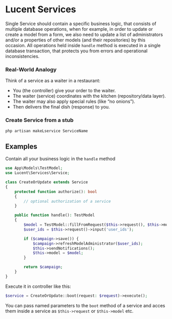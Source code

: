 # Lucent Services

Single Service should contain a specific business logic, that consists of multiple database operations, when for example, in order to update or create a model from a form, we also need to update a list of administrators and/or a properties of other models (and their repositories) by this occasion.
All operations held inside `handle` method is executed in a single database transaction, that protects you from errors and operational inconsistencies.

### Real-World Analogy

Think of a service as a waiter in a restaurant:

- You (the controller) give your order to the waiter.
- The waiter (service) coordinates with the kitchen (repository/data layer).
- The waiter may also apply special rules (like “no onions”).
- Then delivers the final dish (response) to you.

### Create Service from a stub

```
php artisan makeLservice ServiceName
```

## Examples

Contain all your business logic in the `handle` method

```php
use App\Models\TestModel;
use Lucent\Services\Service;

class CreateOrUpdate extends Service
{
    protected function authorize(): bool
    {
        // optional authorization of a service
    }

    public function handle(): TestModel
    {
        $model = TestModel::fillFromRequest($this->request(), $this->model->id ?? null);
        $user_ids = $this->request()->input('user_ids');

        if ($campaign->save()) {
            $campaign->refreshModelAdministrator($user_ids);
            $this->sendNotifications();
            $this->model = $model;
        }

        return $campaign;
    }
}

```

Execute it in controller like this:

```php
$service = CreateOrUpdate::boot(request: $request)->execute();

```

You can pass named parameters to the `boot` method of a service and acces them inside a service as `$this->request` or `$this->model` etc.
